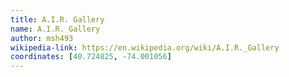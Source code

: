 ```yaml
---
title: A.I.R. Gallery
name: A.I.R. Gallery
author: msh493
wikipedia-link: https://en.wikipedia.org/wiki/A.I.R._Gallery
coordinates: [40.724825, -74.001056]
---
```

